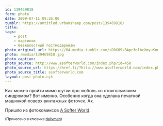```yaml
---
id: 139469818
form: photo
date: 2009-07-11 09:26:00
tumblr: https://untitled.urbansheep.com/post/139469818/
title:
tags:
    - post
    - картинки
    - безжалостный постмодернизм
photo_original_url: https://64.media.tumblr.com/sD0X69sBApr3olbcXmyuKombo1_1280.jpg
photo: /media/139469818.jpg
photo_caption: 
photo_source: http://www.asofterworld.com/index.php?id=458
photo_source_url: https://href.li/?http://www.asofterworld.com/index.php?id=458
photo_source_title: asofterworld.com
layout: post-photo.njk
---
```


<p>Как можно пройти мимо шутки про любовь со стокгольмским синдромом? Вот именно. Особенно когда она сделана печатной машинкой поверх винтажных фоточек. Ах.</p>

<p>Пришло из фотокомиксов <a href="http://www.asofterworld.com/index.php?id=458">A Softer World</a>.</p>

<p><small>(Принесено в клювике <a href="http://dailymeh.tumblr.com/post/139313617">dailymeh</a>)</small></p>
